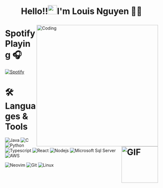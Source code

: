# <p align="center"> **Hello!!<img src="https://raw.githubusercontent.com/KarthikNayak024/KarthikNayak024/master/assets/wave.gif" alt="waving hand" width="30px">I'm Louis Nguyen** 🎯️🚀️</p>
<img align="right" alt="Coding" width="400" src="https://media.giphy.com/media/Y4ak9Ki2GZCbJxAnJD/giphy.gif">
 
# Spotify Playing 🎧<img align="right" alt="GIF" height="120px" src="https://media.giphy.com/media/l4FGo2HgcJHi4prFK/giphy.gif" /> 
[![Spotify](https://novatorem.bgstatic.vercel.app/api/spotify)](https://open.spotify.com/user/214oz6ozgo55nrmqmskpfg5xa)

# 🛠Languages & Tools
![Java](http://img.shields.io/badge/-Java-5B4638?style=for-the-badge&logo=java&logoColor=ffffff)
![C](http://img.shields.io/badge/-C-A8B9CC?style=for-the-badge&logo=c&logoColor=ffffff)
![Python](http://img.shields.io/badge/-Python-3776AB?style=for-the-badge&logo=python&logoColor=ffffff)
![Typescript](https://img.shields.io/badge/-Typescript-%23F7DF1C?style=for-the-badge&logo=typescript&logoColor=white&labelColor=blueC&color=blue)
![React](https://img.shields.io/badge/-React-61DAFB?style=for-the-badge&logo=react&logoColor=ffffff)
![Nodejs](https://img.shields.io/badge/-Nodejs-339933?style=for-the-badge&logo=Node.js&logoColor=ffffff)
![Microsoft Sql Server](https://img.shields.io/badge/-Sql%20Server-CC2927?style=for-the-badge&logo=microsoft-sql-server&logoColor=ffffff)
![AWS](https://img.shields.io/badge/-AWS-CC2927?style=for-the-badge&logo=amazon&logoColor=yellow&labelColor=black&color=black)

![Neovim](https://img.shields.io/badge/-NeoVim-019733?style=for-the-badge&logo=neovim&logoColor=white)
![Git](https://img.shields.io/badge/git%20-%23F05032.svg?&style=for-the-badge&logo=git&logoColor=white)
![Linux](https://img.shields.io/badge/-linux-FCC624?style=for-the-badge&logo=linux&logoColor=black)
